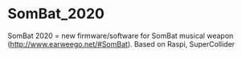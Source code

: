 # SomBat_2020
SomBat 2020 = new firmware/software for SomBat musical weapon (http://www.earweego.net/#SomBat). Based on Raspi, SuperCollider
